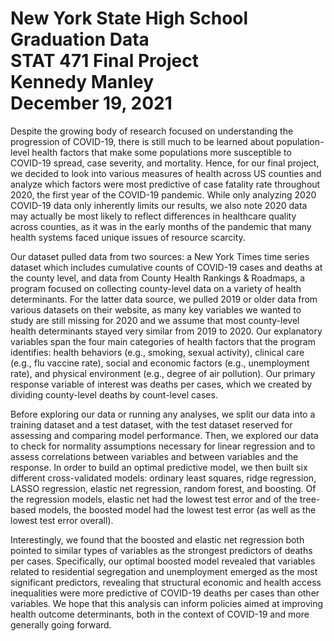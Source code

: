 # New York State High School Graduation Data<br/>STAT  471 Final Project<br/>Kennedy Manley<br/>December 19, 2021

Despite the growing body of research focused on understanding the progression of COVID-19, there is still much to be learned about population-level health factors that make some populations more susceptible to COVID-19 spread, case severity, and mortality. Hence, for our final project, we decided to look into various measures of health across US counties and analyze which factors were most predictive of case fatality rate throughout 2020, the first year of the COVID-19 pandemic. While only analyzing 2020 COVID-19 data only inherently limits our results, we also note 2020 data may actually be most likely to reflect differences in healthcare quality across counties, as it was in the early months of the pandemic that many health systems faced unique issues of resource scarcity.

Our dataset pulled data from two sources: a New York Times time series dataset which includes cumulative counts of COVID-19 cases and deaths at the county level, and data from County Health Rankings & Roadmaps, a program focused on collecting county-level data on a variety of health determinants. For the latter data source, we pulled 2019 or older data from various datasets on their website, as many key variables we wanted to study are still missing for 2020 and we assume that most county-level health determinants stayed very similar from 2019 to 2020. Our explanatory variables span the four main categories of health factors that the program identifies: health behaviors (e.g., smoking, sexual activity), clinical care (e.g., flu vaccine rate), social and economic factors (e.g., unemployment rate), and physical environment (e.g., degree of air pollution). Our primary response variable of interest was deaths per cases, which we created by dividing county-level deaths by count-level cases.

Before exploring our data or running any analyses, we split our data into a training dataset and a test dataset, with the test dataset reserved for assessing and comparing model performance. Then, we explored our data to check for normality assumptions necessary for linear regression and to assess correlations between variables and between variables and the response. In order to build an optimal predictive model, we then built six different cross-validated models: ordinary least squares, ridge regression, LASSO regression, elastic net regression, random forest, and boosting. Of the regression models, elastic net had the lowest test error and of the tree-based models, the boosted model had the lowest test error (as well as the lowest test error overall).

Interestingly, we found that the boosted and elastic net regression both pointed to similar types of variables as the strongest predictors of deaths per cases. Specifically, our optimal boosted model revealed that variables related to residential segregation and unemployment emerged as the most significant predictors, revealing that structural economic and health access inequalities were more predictive of COVID-19 deaths per cases than other variables. We hope that this analysis can inform policies aimed at improving health outcome determinants, both in the context of COVID-19 and more generally going forward. 
